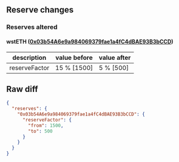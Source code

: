 ## Reserve changes

### Reserves altered

#### wstETH ([0x03b54A6e9a984069379fae1a4fC4dBAE93B3bCCD](https://polygonscan.com/address/0x03b54A6e9a984069379fae1a4fC4dBAE93B3bCCD))

| description | value before | value after |
| --- | --- | --- |
| reserveFactor | 15 % [1500] | 5 % [500] |


## Raw diff

```json
{
  "reserves": {
    "0x03b54A6e9a984069379fae1a4fC4dBAE93B3bCCD": {
      "reserveFactor": {
        "from": 1500,
        "to": 500
      }
    }
  }
}
```